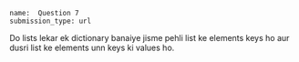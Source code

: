 ```ngMeta
name:  Question 7
submission_type: url
```

 Do lists lekar ek dictionary banaiye jisme  pehli list ke elements keys ho aur dusri list ke elements unn keys ki values ho.